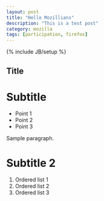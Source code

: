 ```yaml
---
layout: post
title: "Hello Mozillians"
description: "This is a test post"
category: mozilla
tags: [participation, firefox]
---
```

{% include JB/setup %}

## Title

# Subtitle

* Point 1
* Point 2
* Point 3


Sample paragraph.

# Subtitle 2

1. Ordered list 1
1. Ordered list 2
1. Ordered list 3

